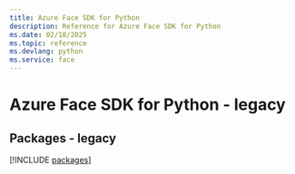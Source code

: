 ```yaml
---
title: Azure Face SDK for Python
description: Reference for Azure Face SDK for Python
ms.date: 02/18/2025
ms.topic: reference
ms.devlang: python
ms.service: face
---
```

# Azure Face SDK for Python - legacy
## Packages - legacy
[!INCLUDE [packages](face-index.md)]